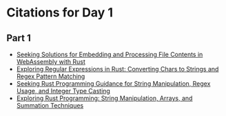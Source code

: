 # Citations for Day 1

## Part 1

* [Seeking Solutions for Embedding and Processing File Contents in WebAssembly with Rust](https://chat.openai.com/share/a8d52d67-ea79-46bc-814e-4ad47fd40a71)
* [Exploring Regular Expressions in Rust: Converting Chars to Strings and Regex Pattern Matching](https://chat.openai.com/share/e1eb6303-a6bc-4d88-a486-fcfd0fad3152)
* [Seeking Rust Programming Guidance for String Manipulation, Regex Usage, and Integer Type Casting](https://chat.openai.com/share/b0d19338-ee6d-4983-ad1a-9a18bbd502e2)
* [Exploring Rust Programming: String Manipulation, Arrays, and Summation Techniques](https://chat.openai.com/share/119f6bcc-2637-4743-b661-a3b3782b3f10)
